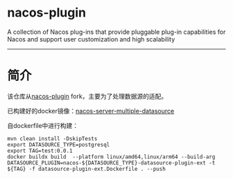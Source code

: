 # nacos-plugin
A collection of Nacos plug-ins that provide pluggable plug-in capabilities for Nacos and support user customization and high scalability

---
# 简介
该仓库从[nacos-plugin](https://github.com/nacos-group/nacos-plugin) fork，主要为了处理数据源的适配。

已构建好的docker镜像：[nacos-server-multiple-datasource](https://hub.docker.com/r/fuhouyu/nacos-server)

自dockerfile中进行构建：

```shell
mvn clean install -DskipTests
export DATASOURCE_TYPE=postgresql
export TAG=test:0.0.1
docker buildx build  --platform linux/amd64,linux/arm64 --build-arg DATASOURCE_PLUGIN=nacos-${DATASOURCE_TYPE}-datasource-plugin-ext -t ${TAG} -f datasource-plugin-ext.Dockerfile . --push
```



